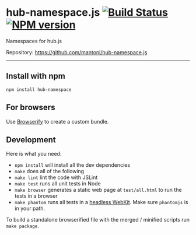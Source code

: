 # hub-namespace.js [![Build Status](https://secure.travis-ci.org/mantoni/hub-namespace.js.png?branch=master)](http://travis-ci.org/mantoni/hub-namespace.js) [![NPM version](https://badge.fury.io/js/hub-namespace.png)](http://badge.fury.io/js/hub-namespace)

Namespaces for hub.js

Repository: <https://github.com/mantoni/hub-namespace.js>

---

## Install with npm

```
npm install hub-namespace
```

## For browsers

Use [Browserify](http://browserify.org) to create a custom bundle.


## Development

Here is what you need:

 - `npm install` will install all the dev dependencies
 - `make` does all of the following
 - `make lint` lint the code with JSLint
 - `make test` runs all unit tests in Node
 - `make browser` generates a static web page at `test/all.html` to run the tests in a browser
 - `make phantom` runs all tests in a [headless WebKit](http://phantomjs.org/). Make sure `phantomjs` is in your path.

To build a standalone browserified file with the merged / minified scripts run `make package`.

